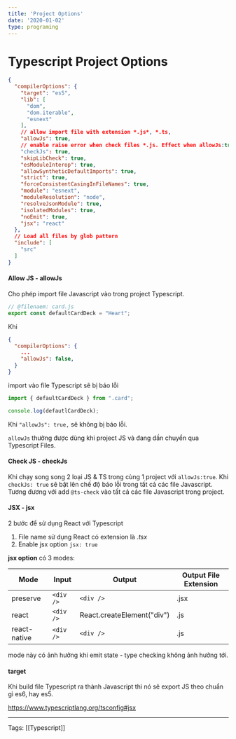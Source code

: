 ```yaml
---
title: 'Project Options'
date: '2020-01-02'
type: programing 
---
```


# Typescript Project Options

```json
{
  "compilerOptions": {
    "target": "es5",
    "lib": [
      "dom",
      "dom.iterable",
      "esnext"
    ],
	// allow import file with extension *.js*, *.ts, 
    "allowJs": true,
	// enable raise error when check files *.js. Effect when allowJs:true
	"checkJs": true,
    "skipLibCheck": true,
    "esModuleInterop": true,
    "allowSyntheticDefaultImports": true,
    "strict": true,
    "forceConsistentCasingInFileNames": true,
    "module": "esnext",
    "moduleResolution": "node",
    "resolveJsonModule": true,
    "isolatedModules": true,
    "noEmit": true,
    "jsx": "react"
  },
  // Load all files by glob pattern
  "include": [
    "src"
  ]
}

```


#### Allow JS - allowJs
Cho phép import file Javascript vào trong project Typescript. 
```javascript
// @filenaem: card.js
export const defaultCardDeck = "Heart";
```

Khi 
```json
{
  "compilerOptions": {
   	...
    "allowJs": false,
  }
}
```
import vào file Typescript sẽ bị báo lỗi 
```javascript
import { defaultCardDeck } from ".card";

console.log(defautlCardDeck);
```
Khi `"allowJs": true,` sẽ không bị báo lỗi. 

`allowJs` thường được dùng khi project JS và đang dần chuyển qua Typescript Files.

#### Check JS - checkJs
Khi chạy song song 2 loại JS & TS trong cùng 1 project với `allowJs:true`. Khi `checkJs: true` sẽ bật lên chế độ báo lỗi trong tất cả các file Javascript. Tương đương với add `@ts-check` vào tất cả các file Javascript trong project.


#### JSX - jsx
2 bước để sử dụng React với Typescript
1. File name sử dụng React có extension là *.tsx*
2. Enable jsx option `jsx: true`

**jsx option** có 3 modes:

|Mode|Input|Output|Output File Extension|
|---|---|---|---|
|preserve|`<div />`|`<div />`|.jsx|
|react|`<div />`|React.createElement("div") |.js|
|react-native| `<div />`|`<div />`|.js|

mode này có ảnh hưởng khi emit state - type checking không ảnh hưởng tới.

#### target
Khi build file Typescript ra thành Javascript thì nó sẽ export JS theo chuẩn gì es6, hay es5.



https://www.typescriptlang.org/tsconfig#jsx


---
Tags: [[Typescript]] 